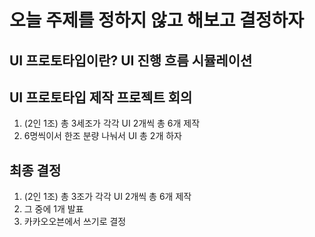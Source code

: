 # 오늘 주제를 정하지 않고 해보고 결정하자

## UI 프로토타입이란? UI 진행 흐름 시뮬레이션

## UI 프로토타입 제작 프로젝트 회의
1. (2인 1조) 총 3세조가 각각 UI 2개씩 총 6개 제작
2. 6명씩이서 한조 분량 나눠서 UI 총 2개 하자

## 최종 결정 
1. (2인 1조) 총 3조가 각각 UI 2개씩 총 6개 제작
2. 그 중에 1개 발표
3. 카카오오븐에서 쓰기로 결정
